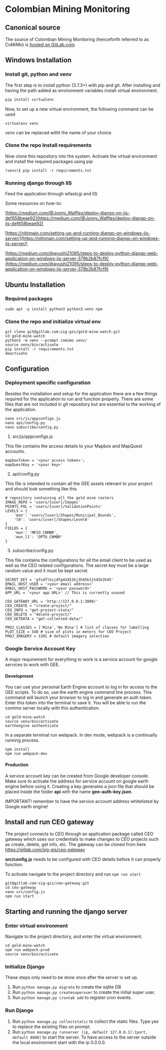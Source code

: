 # Colombian Mining Monitoring

## Canonical source

The source of Colombian Mining Monitoring (henceforth referred to as CoMiMo) is
[hosted on GitLab.com](https://gitlab.com/sig-gis/gold-mine-watch).

## Windows Installation

### Install git, python and venv

The first step is to install python (3.7.3+) with pip and git. After installing
and having the path added as environment variables install virtual environment.

```python
pip install virtualenv
```

Now, to set up a new virtual environment, the following command can be used

```shell
virtualenv venv
```

*venv* can be replaced witht the name of your choice.

### Clone the repo Install requirements

Now clone this repository into the system. Activate the virtual environment and
install the required packages using pip

```shell
(venv)$ pip install -r requirements.txt
```

### Running django through IIS

Feed the application through wfastcgi and IIS

Some resources on how-to:

[https://medium.com/@Jonny_Waffles/deploy-django-on-iis-def658beae92](https://medium.com/@Jonny_Waffles/deploy-django-on-iis-def658beae92)

[https://nitinnain.com/setting-up-and-running-django-on-windows-iis-server/](https://nitinnain.com/setting-up-and-running-django-on-windows-iis-server/)

[https://medium.com/@ayushi21095/steps-to-deploy-python-django-web-application-on-windows-iis-server-379b2b87fcf9](https://medium.com/@ayushi21095/steps-to-deploy-python-django-web-application-on-windows-iis-server-379b2b87fcf9)

## Ubuntu Installation

### Required packages

```shell
sudo apt -y install python3 python3-venv npm
```

### Clone the repo and initialize virtual env

```shell
git clone git@gitlab.com:sig-gis/gold-mine-watch.git
cd gold-mine-watch
python3 -m venv --prompt comimo venv/
source venv/bin/activate
pip install -r requirements.txt
deactivate
```

## Configuration

### Deployment specific configuration

Besides the installation and setup for the application there are a few things
required for the application to run and function properly. There are some files
that are not included in git repository but are essential to the working of the
application.

```shell
nano src/js/appconfigs.js
nano api/config.py
nano subscribe/config.py
```

1. src/js/appconfigs.js

This file contains the access details to your Mapbox and MapQuest accounts.

```text
mapboxToken = '<your access token>';
mapQuestKey = '<your key>'
```

2. api/config.py

This file is intended to contain all the GEE assets relevant to your project
and should look something like this

```text
# repository containing all the gold mine rasters
IMAGE_REPO = 'users/[user]/Images'
POINTS_FOL = 'users/[user]/ValidationPoints'
LEVELS = {
    'mun': 'users/[user]/Shapes/Municipal_Bounds',
    'l0': 'users/[user]/Shapes/Level0'
}
FIELDS = {
    'mun': 'MPIO_CNMBR',
    'mun_l1': 'DPTO_CNMBR'
}
```

3. subscribe/config.py

This file contains the configurations for all the email client to be used as
well as the CEO related configurations. The secret key must be a large random
value and it must be kept secret.

```text
SECRET_KEY = 'gfsdflksjdfg43453kj3h45k3jh45k3h45'
EMAIL_HOST_USER = '<your email address>'
EMAIL_HOST_PASSWORD = '<your password>'
APP_URL = '<your app URL>' // This is currently unused

CEO_GATEWAY_URL = 'http://127.0.0.1:3000/'
CEO_CREATE = "create-project/"
CEO_INFO = "get-project-stats/"
CEO_DELETE = "delete-project/"
CEO_GETDATA = "get-collected-data/"

PROJ_CLASSES = ['Mina','No Mina'] # list of classes for labelling
PLOT_SIZE = 540 # size of plots in meters for CEO Project
PROJ_IMAGERY = 1301 # default imagery selection
```

### Google Service Account Key

A major requirement for everything to work is a service account for google
services to work with GEE.

#### Development

You can use your personal Earth Engine account to log in for access to the GEE
scripts. To do so, use the earth engine command line process. This command will
launch your browser to log in and generate an auth token. Enter this token into
the terminal to save it. You will be able to run the comimo server locally with
this authentication.

```shell
cd gold-mine-watch
source venv/bin/activate
earthengine authenticate
```

In a separate terminal run webpack. In dev mode, webpack is a continually running
process.

```shell
npm install
npm run webpack-dev
```

#### Production

A service account key can be created from Google developer console. Make sure to
activate the address for service account on google earth engine before using it.
Creating a key generates a json file that should be placed inside the folder
**api** with the name **gee-auth-key.json**.

IMPORTANT! remember to have the service account address whitelisted by Google earth engine!

## Install and run CEO gateway

The project connects to CEO through an application package called CEO gateway
which uses our credentials to make changes to CEO projects such as create,
delete, get info, etc. The gateway can be cloned from here
<https://gitlab.com/sig-gis/ceo-gateway>

**src/config.js** needs to be configured with CEO details before it can properly
function.

To activate navigate to the project directory and run `npm run start`

```shell
git@gitlab.com:sig-gis/ceo-gateway.git
cd ceo-gateway
nano src/config.js
npm run start
```

## Starting and running the django server

### Enter virtual environment

Navigate to the project directory, and enter the virtual environment.

```shell
cd gold-mine-watch
npm run webpack-prod
source venv/bin/activate
```

### Initialize Django

These steps only need to be done once after the server is set up.

1. Run `python manage.py migrate` to create the sqlite DB
2. Run `python manage.py createsuperuser` to create the initial super user.
3. Run `python manage.py crontab add` to register cron events.

### Run Django

1. Run `python manage.py collectstatic` to collect the static files. Type yes to
   replace the existing files on prompt.
2. Run `python manage.py runserver [ip, default 127.0.0.1]:[port, default 8000]`
   to start the server. To have access to the server outside the local
   environment start with the ip 0.0.0.0.
